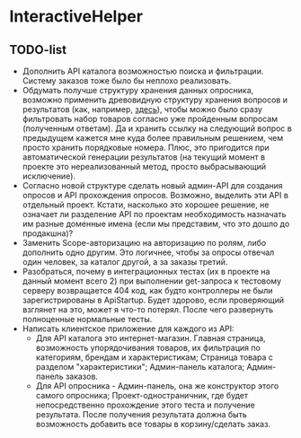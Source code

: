 # InteractiveHelper
## TODO-list
- Дополнить API каталога возможностью поиска и фильтрации. Систему заказов тоже было бы неплохо реализовать.
- Обдумать получше структуру хранения данных опросника, возможно применить древовидную структуру хранения вопросов и результатов (как, например, [здесь](https://habr.com/ru/post/516596/)), чтобы можно было сразу фильтровать набор товаров согласно уже пройденным вопросам (полученным ответам). Да и хранить ссылку на следующий вопрос в предыдущем кажется мне куда более правильным решением, чем просто хранить порядковые номера. Плюс, это пригодится при автоматической генерации результатов (на текущий момент в проекте это нереализованный метод, просто выбрасывающий исключение).
- Согласно новой структуре сделать новый админ-API для создания опросов и API прохождения опросов. Возможно, выделить эти API в отдельный проект. Кстати, насколько это хорошее решение, не означает ли разделение API по проектам необходимость назначать им разные доменные имена (если мы представим, что это дошло до продакшна)?
- Заменить Scope-авторизацию на авторизацию по ролям, либо дополнить одно другим. Это логичнее, чтобы за опросы отвечал один человек, за каталог другой, а за заказы третий.
- Разобраться, почему в интеграционных тестах (их в проекте на данный момент всего 2) при выполнении get-запроса к тестовому серверу возвращается 404 код, как будто контроллеры не были зарегистрированы в ApiStartup. Будет здорово, если проверяющий взглянет на это, может я что-то потерял. После чего развернуть полноценные нормальные тесты.
- Написать клиентское приложение для каждого из API:
  - Для API каталога это интернет-магазин. Главная страница, возможность упорядочивания товаров, их фильтрация по категориям, брендам и характеристикам; Страница товара с разделом "характеристики"; Админ-панель каталога; Админ-панель заказов.
  - Для API опросника - Админ-панель, она же конструктор этого самого опросника; Проект-одностраничник, где будет непосредственно прохождение этого теста и получение результата. После получения результата должна быть возможность добавить все товары в корзину/сделать заказ.
